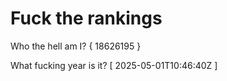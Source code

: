 # Fuck the rankings

Who the hell am I?
{ 18626195 }

What fucking year is it?
[ 2025-05-01T10:46:40Z ]
